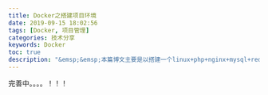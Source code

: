 ```yaml
---
title: Docker之搭建项目环境
date: 2019-09-15 18:02:56
tags: [Docker, 项目管理]
categories: 技术分享
keywords: Docker
toc: true
description: "&emsp;&emsp;本篇博文主要是以搭建一个linux+php+nginx+mysql+redis环境教程"
---
```

完善中。。。。！！！